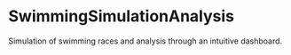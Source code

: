 # SwimmingSimulationAnalysis
Simulation of swimming races and analysis through an intuitive dashboard.
